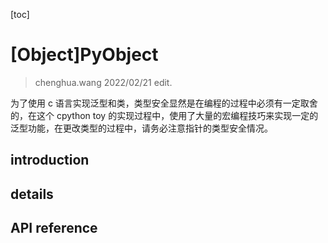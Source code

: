 [toc]

# [Object]PyObject

> chenghua.wang 2022/02/21 edit.

为了使用 c 语言实现泛型和类，类型安全显然是在编程的过程中必须有一定取舍的，在这个 cpython toy 的实现过程中，使用了大量的宏编程技巧来实现一定的泛型功能，在更改类型的过程中，请务必注意指针的类型安全情况。

## introduction

## details

## API reference

